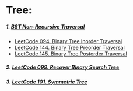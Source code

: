 # Tree:
##### 1. [BST Non-Recursive Traversal](https://github.com/RaychHuang/Algorithm/blob/master/src/jiuzhang/c3/traversal/Traversal.java)
- [LeetCode 094. Binary Tree Inorder Traversal](https://github.com/RaychHuang/Algorithm/blob/master/src/leetcode/p051to100/LeetCode094BinaryTreeInorderTraversal.java)
- [LeetCode 144. Binary Tree Preorder Traversal](https://github.com/RaychHuang/Algorithm/blob/master/src/leetcode/p101to150/LeetCode144BinaryTreePreorderTraversal.java)
- [LeetCode 145. Binary Tree Postorder Traversal](https://github.com/RaychHuang/Algorithm/blob/master/src/leetcode/p101to150/LeetCode145BinaryTreePostorderTraversal.java)

##### 2. [LeetCode 099. Recover Binary Search Tree](https://github.com/RaychHuang/Algorithm/blob/master/src/leetcode/p051to100/LeetCode099RecoverBinarySearchTree.java)
##### 3. [LeetCode 101. Symmetric Tree](https://github.com/RaychHuang/Algorithm/blob/master/src/leetcode/p101to150/LeetCode101SymmetricTree.java)
